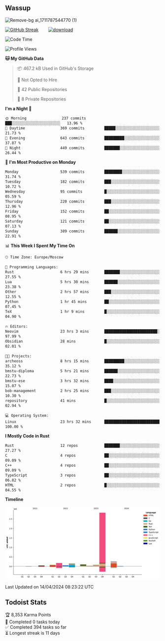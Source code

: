 ## Wassup

![Remove-bg ai_1711787544770 (1)](https://github.com/archeoss/archeoss/assets/68448737/e31def6e-524e-4c2b-930d-f672afbf4b77)

<!--
-->

[![GitHub Streak](http://github-readme-streak-stats.herokuapp.com?user=archeoss&theme=shades-of-purple&hide_border=true&date_format=j%20M%5B%20Y%5D)](https://git.io/streak-stats)&nbsp;&nbsp;&nbsp;&nbsp;&nbsp;&nbsp;&nbsp;&nbsp;[![download](https://user-images.githubusercontent.com/68448737/147796309-d8b65b1d-4dde-40d9-b03a-2b42aaa6cd43.jpeg)
](http://bmstu.ru/)

<!--START_SECTION:waka-->
![Code Time](http://img.shields.io/badge/Code%20Time-2%2C615%20hrs-blue)

![Profile Views](http://img.shields.io/badge/Profile%20Views-32-blue)

**🐱 My GitHub Data** 

> 📦 467.2 kB Used in GitHub's Storage 
 > 
> 🚫 Not Opted to Hire
 > 
> 📜 42 Public Repositories 
 > 
> 🔑 8 Private Repositories 
 > 
**I'm a Night 🦉** 

```text
🌞 Morning                237 commits         ███░░░░░░░░░░░░░░░░░░░░░░   13.96 % 
🌆 Daytime                369 commits         █████░░░░░░░░░░░░░░░░░░░░   21.73 % 
🌃 Evening                643 commits         █████████░░░░░░░░░░░░░░░░   37.87 % 
🌙 Night                  449 commits         ███████░░░░░░░░░░░░░░░░░░   26.44 % 
```
📅 **I'm Most Productive on Monday** 

```text
Monday                   539 commits         ████████░░░░░░░░░░░░░░░░░   31.74 % 
Tuesday                  182 commits         ███░░░░░░░░░░░░░░░░░░░░░░   10.72 % 
Wednesday                95 commits          █░░░░░░░░░░░░░░░░░░░░░░░░   05.59 % 
Thursday                 220 commits         ███░░░░░░░░░░░░░░░░░░░░░░   12.96 % 
Friday                   152 commits         ██░░░░░░░░░░░░░░░░░░░░░░░   08.95 % 
Saturday                 121 commits         ██░░░░░░░░░░░░░░░░░░░░░░░   07.13 % 
Sunday                   389 commits         ██████░░░░░░░░░░░░░░░░░░░   22.91 % 
```


📊 **This Week I Spent My Time On** 

```text
🕑︎ Time Zone: Europe/Moscow

💬 Programming Languages: 
Rust                     6 hrs 29 mins       ███████░░░░░░░░░░░░░░░░░░   27.55 % 
Lua                      5 hrs 30 mins       ██████░░░░░░░░░░░░░░░░░░░   23.38 % 
Other                    2 hrs 57 mins       ███░░░░░░░░░░░░░░░░░░░░░░   12.55 % 
Python                   1 hr 45 mins        ██░░░░░░░░░░░░░░░░░░░░░░░   07.45 % 
TeX                      1 hr 9 mins         █░░░░░░░░░░░░░░░░░░░░░░░░   04.90 % 

🔥 Editors: 
Neovim                   23 hrs 3 mins       ████████████████████████░   97.99 % 
Obsidian                 28 mins             █░░░░░░░░░░░░░░░░░░░░░░░░   02.01 % 

🐱‍💻 Projects: 
archeoss                 8 hrs 15 mins       █████████░░░░░░░░░░░░░░░░   35.12 % 
bmstu-diploma            5 hrs 21 mins       ██████░░░░░░░░░░░░░░░░░░░   22.73 % 
bmstu-ese                3 hrs 32 mins       ████░░░░░░░░░░░░░░░░░░░░░   15.07 % 
bob-management           2 hrs 25 mins       ███░░░░░░░░░░░░░░░░░░░░░░   10.30 % 
repository               41 mins             █░░░░░░░░░░░░░░░░░░░░░░░░   02.94 % 

💻 Operating System: 
Linux                    23 hrs 32 mins      █████████████████████████   100.00 % 
```

**I Mostly Code in Rust** 

```text
Rust                     12 repos            ███████░░░░░░░░░░░░░░░░░░   27.27 % 
C                        4 repos             ██░░░░░░░░░░░░░░░░░░░░░░░   09.09 % 
C++                      4 repos             ██░░░░░░░░░░░░░░░░░░░░░░░   09.09 % 
TypeScript               3 repos             ██░░░░░░░░░░░░░░░░░░░░░░░   06.82 % 
HTML                     2 repos             █░░░░░░░░░░░░░░░░░░░░░░░░   04.55 % 
```



**Timeline**

![Lines of Code chart](https://raw.githubusercontent.com/archeoss/archeoss/master/assets/bar_graph.png)


 Last Updated on 14/04/2024 08:23:22 UTC
<!--END_SECTION:waka-->

## Todoist Stats

<!-- TODO-IST:START -->
🏆  8,353 Karma Points           
🌸  Completed 0 tasks today           
✅  Completed 394 tasks so far           
⏳  Longest streak is 11 days
<!-- TODO-IST:END -->
